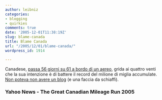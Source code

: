 ```yaml
---
author: leibniz
categories:
- blogging
- quirkies
comments: true
date: '2005-12-01T11:38:19Z'
slug: blame-canada
title: Blame Canada
url: "/2005/12/01/blame-canada/"
wordpress_id: 1914

---
```

Canadese, [passa 56 giorni su 61 a bordo di un aereo](https://news.yahoo.com/s/nm/20051201/od_uk_nm/oukoe_uk_life_canada_frequentflyer), grida ai quattro venti che la sua intenzione è di battere il record del milione di miglia accumulate. [Non poteva non avere un blog](https://gcmr2005.blogspot.com/) (e una faccia da schiaffi). 

### Yahoo News - The Great Canadian Mileage Run 2005
